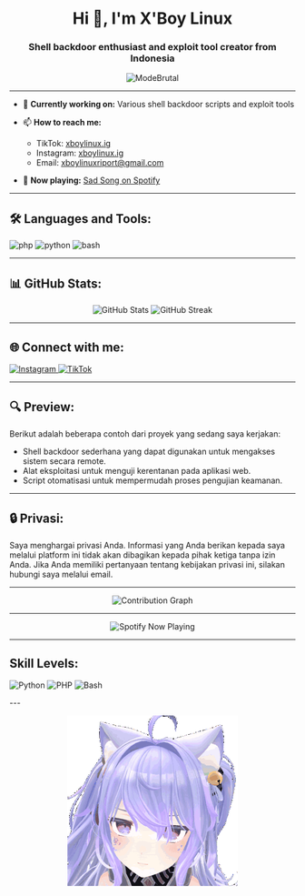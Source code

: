 <h1 align="center">Hi 👋, I'm X'Boy Linux</h1>
<h3 align="center">Shell backdoor enthusiast and exploit tool creator from Indonesia</h3>

<p align="center">
  <img src="https://komarev.com/ghpvc/?username=ModeBrutal&label=Profile%20views&color=0e75b6&style=flat" alt="ModeBrutal" />
</p>

---

- 🔭 **Currently working on:** Various shell backdoor scripts and exploit tools

- 📫 **How to reach me:**
  - TikTok: [xboylinux.ig](https://www.tiktok.com/@xboylinux.ig)
  - Instagram: [xboylinux.ig](https://www.instagram.com/xboylinux.ig)
  - Email: [xboylinuxriport@gmail.com](mailto:xboylinuxriport@gmail.com)

- 🎵 **Now playing:** [Sad Song on Spotify](https://open.spotify.com/track/7vzSI6FJdJEu17dY2cng8V?si=pjIaRGKaRAyzr4NI1GdE9A)

---

<h2 align="left">🛠️ Languages and Tools:</h2>
<p align="left">
  <img src="https://cdn.jsdelivr.net/gh/devicons/devicon/icons/php/php-plain.svg" alt="php" width="40" height="40"/>
  <img src="https://cdn.jsdelivr.net/gh/devicons/devicon/icons/python/python-original.svg" alt="python" width="40" height="40"/>
  <img src="https://cdn.jsdelivr.net/gh/devicons/devicon/icons/bash/bash-original.svg" alt="bash" width="40" height="40"/>
</p>

---

<h2 align="left">📊 GitHub Stats:</h2>
<p align="center">
  <img src="https://github-readme-stats.vercel.app/api?username=ModeBrutal&show_icons=true&theme=radical" alt="GitHub Stats" />
  <img src="https://github-readme-streak-stats.herokuapp.com/?user=ModeBrutal&theme=radical" alt="GitHub Streak" />
</p>

---

<h2 align="left">🌐 Connect with me:</h2>
<p align="left">
  <a href="https://www.instagram.com/xboylinux.ig" target="_blank">
    <img src="https://upload.wikimedia.org/wikipedia/commons/a/a5/Instagram_icon.png" alt="Instagram" height="30" width="30" />
  </a>
  <a href="https://www.tiktok.com/@xboylinux.ig" target="_blank">
    <img src="https://upload.wikimedia.org/wikipedia/en/a/a9/TikTok_logo.svg" alt="TikTok" height="30" width="30" />
  </a>
</p>

---

<h2 align="left">🔍 Preview:</h2>
<p>
  Berikut adalah beberapa contoh dari proyek yang sedang saya kerjakan:
</p>
<ul>
  <li>Shell backdoor sederhana yang dapat digunakan untuk mengakses sistem secara remote.</li>
  <li>Alat eksploitasi untuk menguji kerentanan pada aplikasi web.</li>
  <li>Script otomatisasi untuk mempermudah proses pengujian keamanan.</li>
</ul>

---

<h2 align="left">🔒 Privasi:</h2>
<p>
  Saya menghargai privasi Anda. Informasi yang Anda berikan kepada saya melalui platform ini tidak akan dibagikan kepada pihak ketiga tanpa izin Anda. Jika Anda memiliki pertanyaan tentang kebijakan privasi ini, silakan hubungi saya melalui email.
</p>

---

<p align="center">
  <img src="https://activity-graph.herokuapp.com/graph?username=ModeBrutal&theme=react-dark" alt="Contribution Graph" />
</p>

---

<p align="center">
  <img src="https://spotify-github-profile.vercel.app/api/view?uid=your-spotify-uid&cover_image=true&theme=default" alt="Spotify Now Playing" width="400" />
</p>

---

<h2 align="left">Skill Levels:</h2>
<p align="left">
  <img src="https://img.shields.io/badge/Python-90%25-blue?style=for-the-badge" alt="Python">
  <img src="https://img.shields.io/badge/PHP-80%25-red?style=for-the-badge" alt="PHP">
  <img src="https://img.shields.io/badge/Bash-85%25-green?style=for-the-badge" alt="Bash">
</p>
---

<p align="center">
  <img src="https://raw.githubusercontent.com/ModeBrutal/uploader/refs/heads/main/nonono-anime-no.gif" alt="Anime Kawaii" width="300" />
</p>
